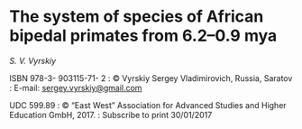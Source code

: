 # The system of species of African bipedal primates from 6.2–0.9 mya
_S. V. Vyrskiy_

ISBN 978-3- 903115-71- 2 
  : © Vyrskiy Sergey Vladimirovich, Russia, Saratov
  : E-mail: sergey.vyrskiy@gmail.com
  
UDC 599.89 
  : © “East West” Association for Advanced Studies and Higher Education GmbH, 2017.
  : Subscribe to print 30/01/2017
